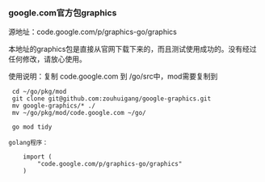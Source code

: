 ### google.com官方包graphics

源地址：code.google.com/p/graphics-go/graphics

本地址的graphics包是直接从官网下载下来的，而且测试使用成功的。没有经过任何修改，请放心使用。

使用说明：复制 code.google.com  到 /go/src中，mod需要复制到


```
 cd ~/go/pkg/mod
 git clone git@github.com:zouhuigang/google-graphics.git
 mv google-graphics/* ./
 mv ~/go/pkg/mod/code.google.com ~/go/
 
 go mod tidy

golang程序：

    import (
	    "code.google.com/p/graphics-go/graphics"
    )
